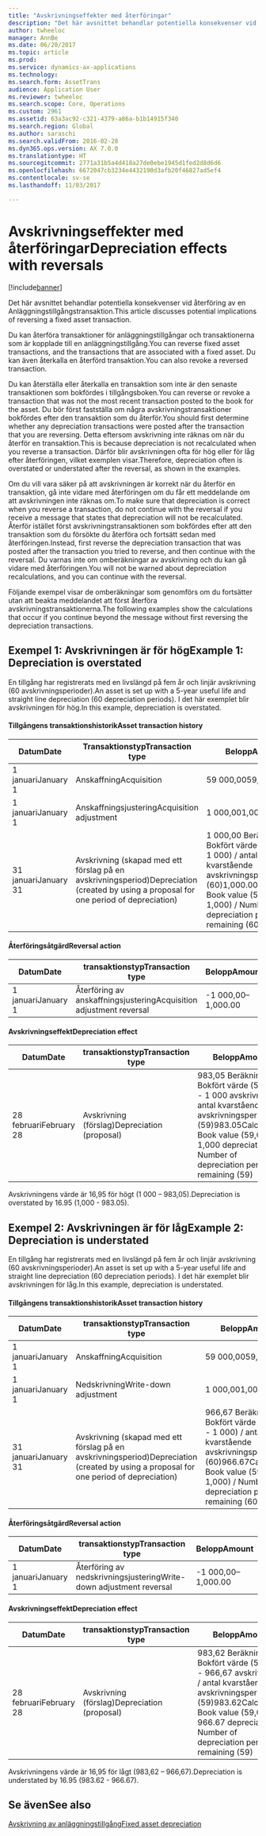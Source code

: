 ```yaml
---
title: "Avskrivningseffekter med återföringar"
description: "Det här avsnittet behandlar potentiella konsekvenser vid återföring av en Anläggningstillgångstransaktion."
author: twheeloc
manager: AnnBe
ms.date: 06/20/2017
ms.topic: article
ms.prod: 
ms.service: dynamics-ax-applications
ms.technology: 
ms.search.form: AssetTrans
audience: Application User
ms.reviewer: twheeloc
ms.search.scope: Core, Operations
ms.custom: 2961
ms.assetid: 63a3ac92-c321-4379-a86a-b1b14915f340
ms.search.region: Global
ms.author: saraschi
ms.search.validFrom: 2016-02-28
ms.dyn365.ops.version: AX 7.0.0
ms.translationtype: HT
ms.sourcegitcommit: 2771a31b5a4d418a27de0ebe1945d1fed2d8d6d6
ms.openlocfilehash: 6672047cb3234e4432190d3afb20f46827ad5ef4
ms.contentlocale: sv-se
ms.lasthandoff: 11/03/2017

---
```


# <a name="depreciation-effects-with-reversals"></a><span data-ttu-id="a77e2-103">Avskrivningseffekter med återföringar</span><span class="sxs-lookup"><span data-stu-id="a77e2-103">Depreciation effects with reversals</span></span>

[!include[banner](../includes/banner.md)]


<span data-ttu-id="a77e2-104">Det här avsnittet behandlar potentiella konsekvenser vid återföring av en Anläggningstillgångstransaktion.</span><span class="sxs-lookup"><span data-stu-id="a77e2-104">This article discusses potential implications of reversing a fixed asset transaction.</span></span> 

<span data-ttu-id="a77e2-105">Du kan återföra transaktioner för anläggningstillgångar och transaktionerna som är kopplade till en anläggningstillgång.</span><span class="sxs-lookup"><span data-stu-id="a77e2-105">You can reverse fixed asset transactions, and the transactions that are associated with a fixed asset.</span></span> <span data-ttu-id="a77e2-106">Du kan även återkalla en återförd transaktion.</span><span class="sxs-lookup"><span data-stu-id="a77e2-106">You can also revoke a reversed transaction.</span></span> 

<span data-ttu-id="a77e2-107">Du kan återställa eller återkalla en transaktion som inte är den senaste transaktionen som bokfördes i tillgångsboken.</span><span class="sxs-lookup"><span data-stu-id="a77e2-107">You can reverse or revoke a transaction that was not the most recent transaction posted to the book for the asset.</span></span> <span data-ttu-id="a77e2-108">Du bör först fastställa om några avskrivningstransaktioner bokfördes efter den transaktion som du återför.</span><span class="sxs-lookup"><span data-stu-id="a77e2-108">You should first determine whether any depreciation transactions were posted after the transaction that you are reversing.</span></span> <span data-ttu-id="a77e2-109">Detta eftersom avskrivning inte räknas om när du återför en transaktion.</span><span class="sxs-lookup"><span data-stu-id="a77e2-109">This is because depreciation is not recalculated when you reverse a transaction.</span></span> <span data-ttu-id="a77e2-110">Därför blir avskrivningen ofta för hög eller för låg efter återföringen, vilket exemplen visar.</span><span class="sxs-lookup"><span data-stu-id="a77e2-110">Therefore, depreciation often is overstated or understated after the reversal, as shown in the examples.</span></span> 

<span data-ttu-id="a77e2-111">Om du vill vara säker på att avskrivningen är korrekt när du återför en transaktion, gå inte vidare med återföringen om du får ett meddelande om att avskrivningen inte räknas om.</span><span class="sxs-lookup"><span data-stu-id="a77e2-111">To make sure that depreciation is correct when you reverse a transaction, do not continue with the reversal if you receive a message that states that depreciation will not be recalculated.</span></span> <span data-ttu-id="a77e2-112">Återför istället först avskrivningstransaktionen som bokfördes efter att den transaktion som du försökte du återföra och fortsätt sedan med återföringen.</span><span class="sxs-lookup"><span data-stu-id="a77e2-112">Instead, first reverse the depreciation transaction that was posted after the transaction you tried to reverse, and then continue with the reversal.</span></span> <span data-ttu-id="a77e2-113">Du varnas inte om omberäkningar av avskrivning och du kan gå vidare med återföringen.</span><span class="sxs-lookup"><span data-stu-id="a77e2-113">You will not be warned about depreciation recalculations, and you can continue with the reversal.</span></span> 

<span data-ttu-id="a77e2-114">Följande exempel visar de omberäkningar som genomförs om du fortsätter utan att beakta meddelandet att först återföra avskrivningstransaktionerna.</span><span class="sxs-lookup"><span data-stu-id="a77e2-114">The following examples show the calculations that occur if you continue beyond the message without first reversing the depreciation transactions.</span></span>

## <a name="example-1-depreciation-is-overstated"></a><span data-ttu-id="a77e2-115"> Exempel 1: Avskrivningen är för hög</span><span class="sxs-lookup"><span data-stu-id="a77e2-115">Example 1: Depreciation is overstated</span></span>
<span data-ttu-id="a77e2-116">En tillgång har registrerats med en livslängd på fem år och linjär avskrivning (60 avskrivningsperioder).</span><span class="sxs-lookup"><span data-stu-id="a77e2-116">An asset is set up with a 5-year useful life and straight line depreciation (60 depreciation periods).</span></span> <span data-ttu-id="a77e2-117">I det här exemplet blir avskrivningen för hög.</span><span class="sxs-lookup"><span data-stu-id="a77e2-117">In this example, depreciation is overstated.</span></span>
#### <a name="asset-transaction-history"></a><span data-ttu-id="a77e2-118">Tillgångens transaktionshistorik</span><span class="sxs-lookup"><span data-stu-id="a77e2-118">Asset transaction history</span></span>

| <span data-ttu-id="a77e2-119">Datum</span><span class="sxs-lookup"><span data-stu-id="a77e2-119">Date</span></span>       | <span data-ttu-id="a77e2-120">Transaktionstyp</span><span class="sxs-lookup"><span data-stu-id="a77e2-120">Transaction type</span></span>                                                          | <span data-ttu-id="a77e2-121">Belopp</span><span class="sxs-lookup"><span data-stu-id="a77e2-121">Amount</span></span>                                    |
|------------|---------------------------------------------------------------------------|-------------------------------------------|
| <span data-ttu-id="a77e2-122">1 januari</span><span class="sxs-lookup"><span data-stu-id="a77e2-122">January 1</span></span>  | <span data-ttu-id="a77e2-123">Anskaffning</span><span class="sxs-lookup"><span data-stu-id="a77e2-123">Acquisition</span></span>                                                               | <span data-ttu-id="a77e2-124">59 000,00</span><span class="sxs-lookup"><span data-stu-id="a77e2-124">59,000.00</span></span>                                 |
| <span data-ttu-id="a77e2-125">1 januari</span><span class="sxs-lookup"><span data-stu-id="a77e2-125">January 1</span></span>  | <span data-ttu-id="a77e2-126">Anskaffningsjustering</span><span class="sxs-lookup"><span data-stu-id="a77e2-126">Acquisition adjustment</span></span>                                                    | <span data-ttu-id="a77e2-127">1 000,00</span><span class="sxs-lookup"><span data-stu-id="a77e2-127">1,000.00</span></span>                                  |
| <span data-ttu-id="a77e2-128">31 januari</span><span class="sxs-lookup"><span data-stu-id="a77e2-128">January 31</span></span> | <span data-ttu-id="a77e2-129">Avskrivning (skapad med ett förslag på en avskrivningsperiod)</span><span class="sxs-lookup"><span data-stu-id="a77e2-129">Depreciation (created by using a proposal for one period of depreciation)</span></span> | <span data-ttu-id="a77e2-130">1 000,00 Beräkning: Bokfört värde (59 000 + 1 000) / antal kvarstående avskrivningsperioder (60)</span><span class="sxs-lookup"><span data-stu-id="a77e2-130">1,000.00Calculation: Book value (59,000 + 1,000) / Number of depreciation periods remaining (60)</span></span> |

#### <a name="reversal-action"></a><span data-ttu-id="a77e2-131">Återföringsåtgärd</span><span class="sxs-lookup"><span data-stu-id="a77e2-131">Reversal action</span></span>

| <span data-ttu-id="a77e2-132">Datum</span><span class="sxs-lookup"><span data-stu-id="a77e2-132">Date</span></span>      | <span data-ttu-id="a77e2-133">transaktionstyp</span><span class="sxs-lookup"><span data-stu-id="a77e2-133">Transaction type</span></span>                | <span data-ttu-id="a77e2-134">Belopp</span><span class="sxs-lookup"><span data-stu-id="a77e2-134">Amount</span></span>    |
|-----------|---------------------------------|-----------|
| <span data-ttu-id="a77e2-135">1 januari</span><span class="sxs-lookup"><span data-stu-id="a77e2-135">January 1</span></span> | <span data-ttu-id="a77e2-136">Återföring av anskaffningsjustering</span><span class="sxs-lookup"><span data-stu-id="a77e2-136">Acquisition adjustment reversal</span></span> | <span data-ttu-id="a77e2-137">-1 000,00</span><span class="sxs-lookup"><span data-stu-id="a77e2-137">–1,000.00</span></span> |

#### <a name="depreciation-effect"></a><span data-ttu-id="a77e2-138">Avskrivningseffekt</span><span class="sxs-lookup"><span data-stu-id="a77e2-138">Depreciation effect</span></span>

| <span data-ttu-id="a77e2-139">Datum</span><span class="sxs-lookup"><span data-stu-id="a77e2-139">Date</span></span>        | <span data-ttu-id="a77e2-140">transaktionstyp</span><span class="sxs-lookup"><span data-stu-id="a77e2-140">Transaction type</span></span>        | <span data-ttu-id="a77e2-141">Belopp</span><span class="sxs-lookup"><span data-stu-id="a77e2-141">Amount</span></span>                                                                                |
|-------------|-------------------------|---------------------------------------------------------------------------------------|
| <span data-ttu-id="a77e2-142">28 februari</span><span class="sxs-lookup"><span data-stu-id="a77e2-142">February 28</span></span> | <span data-ttu-id="a77e2-143">Avskrivning (förslag)</span><span class="sxs-lookup"><span data-stu-id="a77e2-143">Depreciation (proposal)</span></span> | <span data-ttu-id="a77e2-144">983,05 Beräkning: Bokfört värde (59 000 - 1 000 avskrivning) / antal kvarstående avskrivningsperioder (59)</span><span class="sxs-lookup"><span data-stu-id="a77e2-144">983.05Calculation: Book value (59,000 - 1,000 depreciation) / Number of depreciation periods remaining (59)</span></span> |

<span data-ttu-id="a77e2-145">Avskrivningens värde är 16,95 för högt (1 000 – 983,05).</span><span class="sxs-lookup"><span data-stu-id="a77e2-145">Depreciation is overstated by 16.95 (1,000 - 983.05).</span></span>

## <a name="example-2-depreciation-is-understated"></a><span data-ttu-id="a77e2-146"> Exempel 2: Avskrivningen är för låg</span><span class="sxs-lookup"><span data-stu-id="a77e2-146">Example 2: Depreciation is understated</span></span>
<span data-ttu-id="a77e2-147">En tillgång har registrerats med en livslängd på fem år och linjär avskrivning (60 avskrivningsperioder).</span><span class="sxs-lookup"><span data-stu-id="a77e2-147">An asset is set up with a 5-year useful life and straight line depreciation (60 depreciation periods).</span></span> <span data-ttu-id="a77e2-148">I det här exemplet blir avskrivningen för låg.</span><span class="sxs-lookup"><span data-stu-id="a77e2-148">In this example, depreciation is understated.</span></span>
#### <a name="asset-transaction-history"></a><span data-ttu-id="a77e2-149">Tillgångens transaktionshistorik</span><span class="sxs-lookup"><span data-stu-id="a77e2-149">Asset transaction history</span></span>

| <span data-ttu-id="a77e2-150">Datum</span><span class="sxs-lookup"><span data-stu-id="a77e2-150">Date</span></span>       | <span data-ttu-id="a77e2-151">transaktionstyp</span><span class="sxs-lookup"><span data-stu-id="a77e2-151">Transaction type</span></span>                                                          | <span data-ttu-id="a77e2-152">Belopp</span><span class="sxs-lookup"><span data-stu-id="a77e2-152">Amount</span></span>                                      |
|------------|---------------------------------------------------------------------------|---------------------------------------------|
| <span data-ttu-id="a77e2-153">1 januari</span><span class="sxs-lookup"><span data-stu-id="a77e2-153">January 1</span></span>  | <span data-ttu-id="a77e2-154">Anskaffning</span><span class="sxs-lookup"><span data-stu-id="a77e2-154">Acquisition</span></span>                                                               | <span data-ttu-id="a77e2-155">59 000,00</span><span class="sxs-lookup"><span data-stu-id="a77e2-155">59,000.00</span></span>                                   |
| <span data-ttu-id="a77e2-156">1 januari</span><span class="sxs-lookup"><span data-stu-id="a77e2-156">January 1</span></span>  | <span data-ttu-id="a77e2-157">Nedskrivning</span><span class="sxs-lookup"><span data-stu-id="a77e2-157">Write-down adjustment</span></span>                                                     | <span data-ttu-id="a77e2-158">1 000,00</span><span class="sxs-lookup"><span data-stu-id="a77e2-158">1,000.00</span></span>                                    |
| <span data-ttu-id="a77e2-159">31 januari</span><span class="sxs-lookup"><span data-stu-id="a77e2-159">January 31</span></span> | <span data-ttu-id="a77e2-160">Avskrivning (skapad med ett förslag på en avskrivningsperiod)</span><span class="sxs-lookup"><span data-stu-id="a77e2-160">Depreciation (created by using a proposal for one period of depreciation)</span></span> | <span data-ttu-id="a77e2-161">966,67 Beräkning: Bokfört värde (59 000 - 1 000) / antal kvarstående avskrivningsperioder (60)</span><span class="sxs-lookup"><span data-stu-id="a77e2-161">966.67Calculation: Book value (59,000 - 1,000) / Number of depreciation periods remaining (60)</span></span> |

#### <a name="reversal-action"></a><span data-ttu-id="a77e2-162">Återföringsåtgärd</span><span class="sxs-lookup"><span data-stu-id="a77e2-162">Reversal action</span></span>

| <span data-ttu-id="a77e2-163">Datum</span><span class="sxs-lookup"><span data-stu-id="a77e2-163">Date</span></span>      | <span data-ttu-id="a77e2-164">transaktionstyp</span><span class="sxs-lookup"><span data-stu-id="a77e2-164">Transaction type</span></span>               | <span data-ttu-id="a77e2-165">Belopp</span><span class="sxs-lookup"><span data-stu-id="a77e2-165">Amount</span></span>    |
|-----------|--------------------------------|-----------|
| <span data-ttu-id="a77e2-166">1 januari</span><span class="sxs-lookup"><span data-stu-id="a77e2-166">January 1</span></span> | <span data-ttu-id="a77e2-167">Återföring av nedskrivningsjustering</span><span class="sxs-lookup"><span data-stu-id="a77e2-167">Write-down adjustment reversal</span></span> | <span data-ttu-id="a77e2-168">-1 000,00</span><span class="sxs-lookup"><span data-stu-id="a77e2-168">–1,000.00</span></span> |

#### <a name="depreciation-effect"></a><span data-ttu-id="a77e2-169">Avskrivningseffekt</span><span class="sxs-lookup"><span data-stu-id="a77e2-169">Depreciation effect</span></span>

| <span data-ttu-id="a77e2-170">Datum</span><span class="sxs-lookup"><span data-stu-id="a77e2-170">Date</span></span>        | <span data-ttu-id="a77e2-171">transaktionstyp</span><span class="sxs-lookup"><span data-stu-id="a77e2-171">Transaction type</span></span>        | <span data-ttu-id="a77e2-172">Belopp</span><span class="sxs-lookup"><span data-stu-id="a77e2-172">Amount</span></span>                                                                                       |
|-------------|-------------------------|----------------------------------------------------------------------------------------------|
| <span data-ttu-id="a77e2-173">28 februari</span><span class="sxs-lookup"><span data-stu-id="a77e2-173">February 28</span></span> | <span data-ttu-id="a77e2-174">Avskrivning (förslag)</span><span class="sxs-lookup"><span data-stu-id="a77e2-174">Depreciation (proposal)</span></span> | <span data-ttu-id="a77e2-175">983,62 Beräkning: Bokfört värde (59 000 - 966,67 avskrivning) / antal kvarstående avskrivningsperioder (59)</span><span class="sxs-lookup"><span data-stu-id="a77e2-175">983.62Calculation: Book value (59,000 - 966.67 depreciation) / Number of depreciation periods remaining (59)</span></span> |

<span data-ttu-id="a77e2-176">Avskrivningens värde är 16,95 för lågt (983,62 – 966,67).</span><span class="sxs-lookup"><span data-stu-id="a77e2-176">Depreciation is understated by 16.95 (983.62 - 966.67).</span></span>



<a name="see-also"></a><span data-ttu-id="a77e2-177">Se även</span><span class="sxs-lookup"><span data-stu-id="a77e2-177">See also</span></span>
--------

[<span data-ttu-id="a77e2-178">Avskrivning av anläggningstillgång</span><span class="sxs-lookup"><span data-stu-id="a77e2-178">Fixed asset depreciation</span></span>](fixed-asset-depreciation.md)




